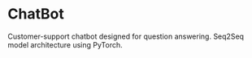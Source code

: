 # ChatBot
Customer-support chatbot designed for question answering. Seq2Seq model architecture using PyTorch.
